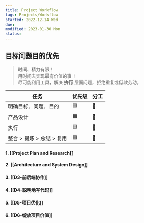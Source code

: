 ```yaml
---
title: Project Workflow
tags: Projects/Workflow    
started: 2022-12-14 Wed
due: 
modified: 2023-01-30 Mon
status: 
---
```

## 目标问题目的优先
>时间、精力有限！  
>用时间去实现最有价值的事！  
>尽可能利用工具，解决 **执行** 层面问题，拒绝重复或低效劳动。

| 任务                 |优先级  | 分工 |
| -------------------- | ---- | ------ |
| 明确目标、问题、目的 |   🟥   |   👩     |
| 产品设计             |  🟧    |   👩     |
| 执行                 |  🟨    |   🤖     |
| 整合 > 提炼 > 总结 > 复用                     |  🟩    |   👩     |


#### 1. [[Project Plan and Research]]
#### 2. [[Architecture and System Design]]
#### 3. [[D3-前后端协作]]
#### 4. [[D4-聪明地写代码]]
#### 5. [[D5-项目优化]]
#### 6. [[D6-绽放项目价值]]
